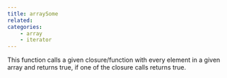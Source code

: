 ```yaml
---
title: arraySome
related:
categories:
    - array
    - iterator
---
```


This function calls a given closure/function with every element in a given array and returns true, if one of the closure calls returns true.